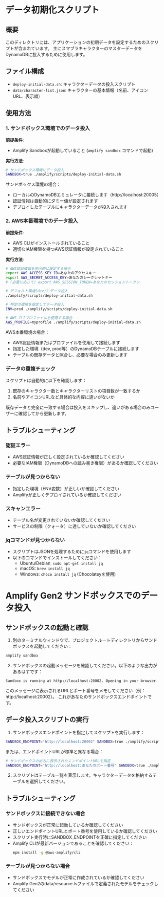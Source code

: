 # データ初期化スクリプト

## 概要

このディレクトリには、アプリケーションの初期データを設定するためのスクリプトが含まれています。
主にスマブラキャラクターのマスターデータをDynamoDBに投入するために使用します。

## ファイル構成

- `deploy-initial-data.sh`: キャラクターデータの投入スクリプト
- `data/character-list.json`: キャラクターの基本情報（名前、アイコンURL、表示順）

## 使用方法

### 1. サンドボックス環境でのデータ投入

**前提条件**:
- Amplify Sandboxが起動していること (`amplify sandbox` コマンドで起動)

**実行方法**:

```bash
# サンドボックス環境にデータ投入
SANDBOX=true ./amplify/scripts/deploy-initial-data.sh
```

サンドボックス環境の場合：
- ローカルのDynamoDBエミュレータに接続します（http://localhost:20005）
- 認証情報は自動的にダミー値が設定されます
- デプロイしたテーブルにキャラクターデータが投入されます

### 2. AWS本番環境でのデータ投入

**前提条件**:
- AWS CLIがインストールされていること
- 適切なIAM権限を持つAWS認証情報が設定されていること

**実行方法**:

```bash
# AWS認証情報を明示的に設定する場合
export AWS_ACCESS_KEY_ID=あなたのアクセスキー
export AWS_SECRET_ACCESS_KEY=あなたのシークレットキー
# (必要に応じて) export AWS_SESSION_TOKEN=あなたのセッショントークン

# デフォルト環境(dev)にデータ投入
./amplify/scripts/deploy-initial-data.sh

# 特定の環境を指定してデータ投入
ENV=prod ./amplify/scripts/deploy-initial-data.sh

# AWS CLIプロファイルを使用する場合
AWS_PROFILE=myprofile ./amplify/scripts/deploy-initial-data.sh
```

AWS本番環境の場合：
- AWS認証情報またはプロファイルを使用して接続します
- 指定した環境（dev, prod等）のDynamoDBテーブルに接続します
- テーブルの既存データと照合し、必要な場合のみ更新します

### データの重複チェック

スクリプトは自動的に以下を確認します：
1. 既存のキャラクター数とキャラクターリストの項目数が一致するか
2. 名前やアイコンURLなど具体的な内容に違いがないか

既存データと完全に一致する場合は投入をスキップし、違いがある場合のみユーザーに確認してから更新します。

## トラブルシューティング

### 認証エラー
- AWS認証情報が正しく設定されているか確認してください
- 必要なIAM権限（DynamoDBへの読み書き権限）があるか確認してください

### テーブルが見つからない
- 指定した環境（ENV変数）が正しいか確認してください
- Amplifyが正しくデプロイされているか確認してください

### スキャンエラー
- テーブル名が変更されていないか確認してください
- サービスの制限（クォータ）に達していないか確認してください

### jqコマンドが見つからない
- スクリプトはJSONを処理するために`jq`コマンドを使用します
- 以下のコマンドでインストールしてください：
  - Ubuntu/Debian: `sudo apt-get install jq`
  - macOS: `brew install jq`
  - Windows: `choco install jq` (Chocolateyを使用)

# Amplify Gen2 サンドボックスでのデータ投入

## サンドボックスの起動と確認

1. 別のターミナルウィンドウで、プロジェクトルートディレクトリからサンドボックスを起動してください：

```bash
amplify sandbox
```

2. サンドボックスの起動メッセージを確認してください。以下のような出力があるはずです：

```
Sandbox is running at http://localhost:20002. Opening in your browser.
```

このメッセージに表示されるURLとポート番号をメモしてください（例：http://localhost:20002）。
これがあなたのサンドボックスエンドポイントです。

## データ投入スクリプトの実行

1. サンドボックスエンドポイントを指定してスクリプトを実行します：

```bash
SANDBOX_ENDPOINT="http://localhost:20002" SANDBOX=true ./amplify/scripts/deploy-initial-data.sh
```

または、エンドポイントURLが標準と異なる場合：

```bash
# サンドボックスの出力に表示されたエンドポイントURLを指定
SANDBOX_ENDPOINT="http://localhost:あなたのポート番号" SANDBOX=true ./amplify/scripts/deploy-initial-data.sh
```

2. スクリプトはテーブル一覧を表示します。キャラクターデータを格納するテーブルを選択してください。

## トラブルシューティング

### サンドボックスに接続できない場合

- サンドボックスが正常に起動しているか確認してください
- 正しいエンドポイントURLとポート番号を使用しているか確認してください
- スクリプト実行時にSANDBOX_ENDPOINTを正確に指定してください
- Amplify CLIが最新バージョンであることを確認してください：
  ```bash
  npm install -g @aws-amplify/cli
  ```

### テーブルが見つからない場合

- サンドボックスでモデルが正常に作成されているか確認してください
- Amplify Gen2のdata/resource.tsファイルで定義されたモデルをチェックしてください

